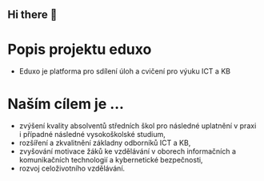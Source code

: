 ## Hi there 👋
<!-- Veřejný popis -->
# Popis projektu eduxo
- Eduxo je platforma pro sdílení úloh a cvičení pro výuku ICT a KB
# Naším cílem je …
- zvýšení kvality absolventů středních škol pro následné uplatnění v praxi i případné následné vysokoškolské studium,
- rozšíření a zkvalitnění základny odborníků ICT a KB,
- zvyšování motivace žáků ke vzdělávání v oborech informačních a komunikačních technologií a kybernetické bezpečnosti,
- rozvoj celoživotního vzdělávání.
